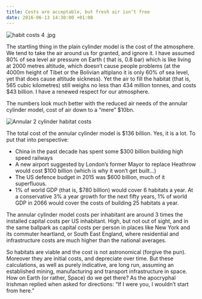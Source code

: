 ```yaml
---
title: Costs are acceptable, but fresh air isn’t free
date: 2016-06-13 14:30:00 +01:00
---
```


![habit costs 4 .jpg](/uploads/habit%20costs%204%20.jpg)

The startling thing in the plain cylinder model is the cost of the atmosphere. We tend to take the air around us for granted, and ignore it. I have assumed 80% of sea level air pressure on Earth ( that is, 0.8 bar) which is like living at 2000 metres altitude, which doesn’t cause people problems (at the 4000m height of Tibet or the Bolivian altiplano it is only 60% of sea level, yet that does cause altitude sickness). Yet the air to fill the habitat (that is, 565 cubic kilometres) still weighs no less than 434 million tonnes, and costs $43 billion. I have a renewed respect for our atmosphere.

The numbers look much better with the reduced air needs of the annular cylinder model, cost of air down to a “mere” $10bn.

![Annular 2 cylinder habitat costs](https://2.bp.blogspot.com/-x3H_teWYRrk/V17XZu9eAkI/AAAAAAAAAIk/y_W2kPXUy9YitqbWYHa9lO_yKxU79bC7QCLcB/s1600/space%2Bhabitat%2Bblog%2Bchart%2B5.jpg)

The total cost of the annular cylinder model is $136 billion. Yes, it is a lot. To put that into perspective:

- China in the past decade has spent some $300 billion building high speed railways
- A new airport suggested by London’s former Mayor to replace Heathrow would cost $100 billion (which is why it won’t get built…)
- The US defence budget in 2015 was $600 billion, much of it superfluous.
- 1% of world GDP (that is, $780 billion) would cover 6 habitats a year. At a conservative 3% a year growth for the next fifty years, 1% of world GDP  in 2066  would cover the costs of building 25 habitats a year.

The annular cylinder model costs per inhabitant are around 3 times the installed capital costs per US inhabitant. High, but not out of sight, and in the same ballpark as capital costs per person in places like New York and its commuter heartland, or South East England, where residential and infrastructure costs are much higher than the national averages.

So habitats are viable and the cost is not astronomical (forgive the pun). Moreover they are initial costs, and depreciate over time.  But these calculations, as well as purely indicative,  are long run, assuming an established mining, manufacturing and transport infrastructure in space. How on Earth (or rather, Space) do we get there? As the apocryphal Irishman replied when asked for directions: “If I were you, I wouldn’t start from here.”
